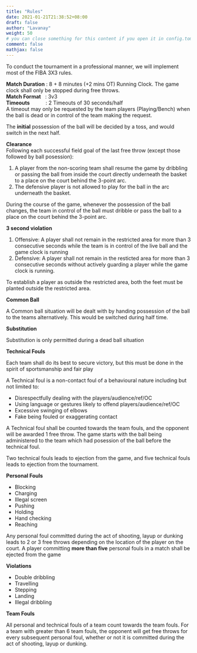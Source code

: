 ```yaml
---
title: "Rules"
date: 2021-01-21T21:38:52+08:00
draft: false
author: "Lavanay"
weight: 50
# you can close something for this content if you open it in config.toml.
comment: false
mathjax: false
---
```


To conduct the tournament in a professional manner, we will implement most of the FIBA 3X3 rules.
<!--more-->

**Match Duration** : 8 + 8 minutes (+2 mins OT) Running Clock. The game clock shall only be stopped during free throws.  
**Match Format** &nbsp; :   3v3  
**Timeouts** &nbsp; &nbsp; &nbsp; &nbsp; &nbsp; : 2 Timeouts of 30 seconds/half \
A timeout may only be requested by the team players (Playing/Bench) when the ball is dead or in control of the team making the request.  

The **initial** possession of the ball will be decided by a toss, and would switch in the next half.  

**Clearance**  
Following each successful field goal of the last free throw (except those followed by ball posession):
1. A player from the non-scoring team shall resume the game by dribbling or passing the ball from inside the court directly underneath the basket to a place on the court behind the 3-point arc. 
2. The defensive player is not allowed to play for the ball in the arc underneath the basket.

During the course of the game, whenever the possession of the ball changes, the team in control of the ball must dribble or pass the ball to a place on the court behind the 3-point arc. 

**3 second violation**
1. Offensive: A player shall not remain in the restricted area for more than 3 consecutive seconds while the team is in control of the live ball and the game clock is running
2. Defensive: A player shall not remain in the resticted area for more than 3 consecutive seconds without actively guarding a player while the game clock is running.

To establish a player as outside the restricted area, both the feet must be planted outside the restricted area.

**Common Ball**  

A Common ball situation will be dealt with by handing possession of the ball to the teams alternatively. This would be switched during half time. 

**Substitution**  

Substitution is only permitted during a dead ball situation

**Technical Fouls**  

Each team shall do its best to secure victory, but this must be done in the spirit of sportsmanship and fair play

A Technical foul is a non-contact foul of a behavioural nature including but not limited to:
+ Disrespectfully dealing with the players/audience/ref/OC
+ Using language or gestures likely to offend players/audience/ref/OC
+ Excessive swinging of elbows
+ Fake being fouled or exaggerating contact

A Technical foul shall be counted towards the team fouls, and the opponent will be awarded 1 free throw. The game starts with the ball being administered to the team which had posession of the ball before the technical foul.

Two technical fouls leads to ejection from the game, and five technical fouls leads to ejection from the tournament.

**Personal Fouls**
+ Blocking 
+ Charging 
+ Illegal screen
+ Pushing
+ Holding
+ Hand checking 
+ Reaching

Any personal foul committed during the act of shooting, layup or dunking leads to 2 or 3 free throws depending on the location of the player on the court.
A player committing **more than five** personal fouls in a match shall be ejected from the game

**Violations**
+ Double dribbling
+ Travelling
+ Stepping
+ Landing
+ Illegal dribbling

**Team Fouls**  

All personal and technical fouls of a team count towards the team fouls. For a team with greater than 6 team fouls, the opponent will get free throws for every subsequent personal foul, whether or not it is committed during the act of shooting, layup or dunking. 